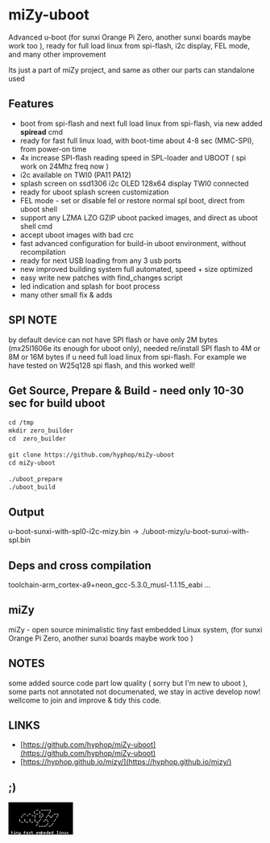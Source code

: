 # miZy-uboot

Advanced u-boot (for sunxi Orange Pi Zero, another sunxi boards maybe work too ), ready for full load linux from spi-flash, i2c display, FEL mode, and many other improvement 

Its just a part of miZy project, and same as other our parts can standalone used

## Features

* boot from spi-flash and next full load linux from spi-flash, via new added **spiread** cmd
* ready for fast full linux load, with boot-time about 4-8 sec (MMC-SPI), from power-on time
* 4x increase SPI-flash reading speed in SPL-loader and UBOOT ( spi work on 24Mhz freq now )
* i2c available on TWI0 (PA11 PA12)
* splash screen on ssd1306 i2c OLED 128x64 display TWI0 connected
* ready for uboot splash screen customization
* FEL mode - set or disable fel or restore normal spl boot, direct from uboot shell
* support any LZMA LZO GZIP uboot packed images, and direct as uboot shell cmd
* accept uboot images with bad crc 
* fast advanced configuration for build-in uboot environment, without recompilation
* ready for next USB loading from any 3 usb ports
* new improved building system full automated, speed + size optimized 
* easy write new patches with find_changes script
* led indication and splash for boot process
* many other small fix & adds

## SPI NOTE

by default device can not have SPI flash or have only 2M bytes (mx25l1606e its enough for uboot only),
needed re/install SPI flash to 4M or 8M or 16M bytes if u need  full load linux from spi-flash. For example 
we have tested on W25q128 spi flash, and this worked well!

## Get Source, Prepare & Build - need only 10-30 sec for build uboot

    cd /tmp
    mkdir zero_builder
    cd  zero_builder

    git clone https://github.com/hyphop/miZy-uboot
    cd miZy-uboot

    ./uboot_prepare
    ./uboot_build

## Output

u-boot-sunxi-with-spl0-i2c-mizy.bin -> ./uboot-mizy/u-boot-sunxi-with-spl.bin
    
## Deps and cross compilation

toolchain-arm_cortex-a9+neon_gcc-5.3.0_musl-1.1.15_eabi
...

## miZy 
 
miZy - open source minimalistic tiny fast embedded Linux system, (for sunxi Orange Pi Zero, another sunxi boards maybe work too )

## NOTES

some added source code part low quality ( sorry but I'm new to uboot ), some parts not annotated not documenated, we stay in active develop now!
wellcome to join and improve & tidy this code.

## LINKS

- [https://github.com/hyphop/miZy-uboot](https://github.com/hyphop/miZy-uboot)
- [https://hyphop.github.io/mizy/](https://hyphop.github.io/mizy/)

## ;)

![miZy](pics/miZy.logo.wb128x64x2.png)
